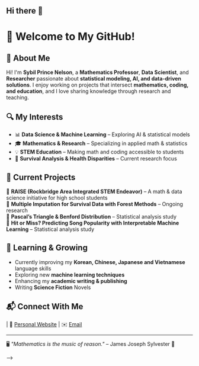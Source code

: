 ## Hi there 👋

# 👋 Welcome to My GitHub!

## 📌 About Me  
Hi! I'm **Sybil Prince Nelson**, a **Mathematics Professor**, **Data Scientist**, and **Researcher** passionate about **statistical modeling, AI, and data-driven solutions**. I enjoy working on projects that intersect **mathematics, coding, and education**, and I love sharing knowledge through research and teaching.

## 🔍 My Interests  
- 📊 **Data Science & Machine Learning** – Exploring AI & statistical models  
- 🎓 **Mathematics & Research** – Specializing in applied math & statistics  
- 💡 **STEM Education** – Making math and coding accessible to students  
- 🔬 **Survival Analysis & Health Disparities** – Current research focus  

## 🚀 Current Projects  
🔹 **RAISE (Rockbridge Area Integrated STEM Endeavor)** – A math & data science initiative for high school students  
🔹 **Multiple Imputation for Survival Data with Forest Methods** – Ongoing research  
🔹 **Pascal’s Triangle & Benford Distribution** – Statistical analysis study  
🔹 **Hit or Miss? Predicting Song Popularity with Interpretable Machine Learning** – Statistical analysis study


## 🌱 Learning & Growing  
- Currently improving my **Korean, Chinese, Japanese and Vietnamese** language skills  
- Exploring new **machine learning techniques**  
- Enhancing my **academic writing & publishing**
- Writing **Science Fiction** Novels

## 📬 Connect With Me  
| 📝 [Personal Website](https://sybilnelson.com) | ✉️ [Email](mailto:sprincenelson@wlu.com)  

---

🖥️ *"Mathematics is the music of reason."* – James Joseph Sylvester 🎵  



-->
